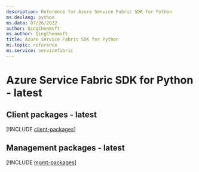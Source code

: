 ```yaml
---
description: Reference for Azure Service Fabric SDK for Python
ms.devlang: python
ms.data: 07/26/2022
author: QingChenmsft
ms.author: QingChenmsft
title: Azure Service Fabric SDK for Python
ms.topic: reference
ms.service: servicefabric
---
```

# Azure Service Fabric SDK for Python - latest

## Client packages - latest
[!INCLUDE [client-packages](service-fabric-client-index.md)]
## Management packages - latest
[!INCLUDE [mgmt-packages](service-fabric-mgmt-index.md)]